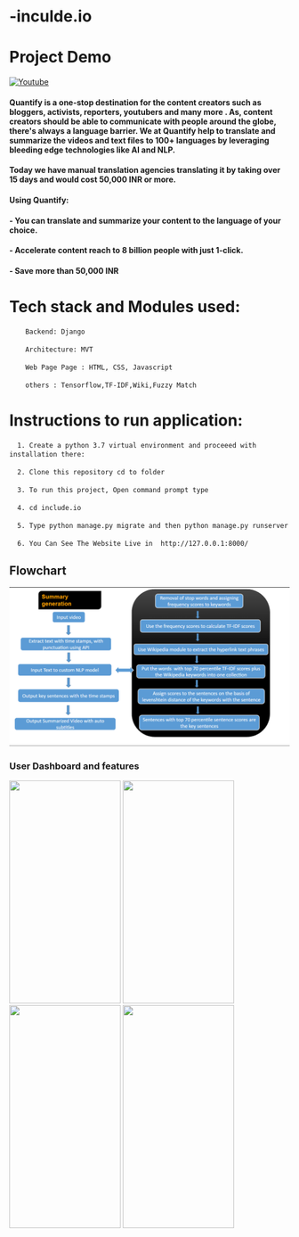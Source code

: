# -inculde.io

# Project Demo

[![Youtube]()](https://www.youtube.com/watch?v=CH2nXmYXRI0)



#### Quantify is a one-stop destination for the content creators such as bloggers, activists, reporters, youtubers and many more . As, content creators should be able to communicate with people around the globe, there's always a language barrier. We at Quantify help to translate and summarize the videos and text files to 100+ languages by leveraging bleeding edge technologies like AI and NLP.

#### Today we have manual translation agencies translating it by taking over 15 days and would cost 50,000 INR or more.

#### Using Quantify:
#### - You can translate and summarize your content to the language of your choice.
#### - Accelerate content reach to 8 billion people with just 1-click.
#### - Save more than 50,000 INR

# Tech stack and Modules used:

        Backend: Django
        
        Architecture: MVT
        
        Web Page Page : HTML, CSS, Javascript
        
        others : Tensorflow,TF-IDF,Wiki,Fuzzy Match
        
# Instructions to run application:


      1. Create a python 3.7 virtual environment and proceeed with installation there:
      
      2. Clone this repository cd to folder 
      
      3. To run this project, Open command prompt type 

      4. cd include.io
 
      5. Type python manage.py migrate and then python manage.py runserver
      
      6. You Can See The Website Live in  http://127.0.0.1:8000/
      
 ## Flowchart
<img src="flowchart.png" >

### User Dashboard and features
<img src="./Screenshots/cust.png" width="200" height="400"> <img src="./Screenshots/booking.png" width="200" height="400"> <img src="./Screenshots/wheelchair.png" width="200" height="400"> <img src="./Screenshots/payment.png" width="200" height="400">

